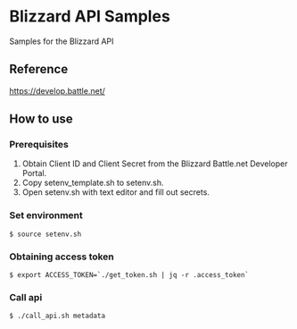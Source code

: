 # Blizzard API Samples

Samples for the Blizzard API

## Reference

https://develop.battle.net/

## How to use

### Prerequisites

1. Obtain Client ID and Client Secret from the Blizzard Battle.net Developer Portal.
1. Copy setenv_template.sh to setenv.sh.
1. Open setenv.sh with text editor and fill out secrets.

### Set environment

```
$ source setenv.sh
```

### Obtaining access token

```
$ export ACCESS_TOKEN=`./get_token.sh | jq -r .access_token`
```

### Call api

```
$ ./call_api.sh metadata
```